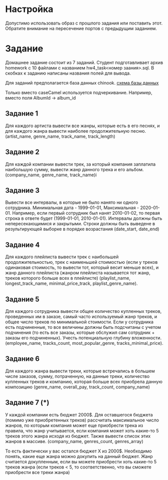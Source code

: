 # Настройка 

Допустимо использовать образ с прошлого задания или поставить этот. Обратите внимание на пересечение портов с предыдущим заданием. 

# Задание 

Домашнее задание состоит из 7 заданий. Студент подготавливает архив homework с 10 файлами с названием hw4_task<номер заания>.sql. В скобках к заданию написаны названия полей для вывода. 

Для заданий предполагается база данных chinook.
[схема базы данных](https://github.com/lerocha/chinook-database/wiki/Chinook-Schema)

Только вместо caseCamel используется подчеркивание. Например, вместо поля AlbumId -> album_id

## Задание 1
Для каждого артиста вывести все жанры, которые есть в его песнях, и для каждого жанра вывести наиболее продолжительную песню. (artist_name, genre_name, track_name, track_length)

## Задание 2 
Для каждой компании вывести трек, за который компания заплатила наибольшую сумму, вывести жанр данного трека и его альбом. (company_name, genre_name, track_name)i

## Задание 3
Вывести все интервалы, в которые не было нанято ни одного сотрудника. Минимальная дата - 1999-01-01, Максимальная - 2020-01-01. Например, если первый сотрудник был нанят 2010-01-02, то первая строка в ответе будет (1999-01-01, 2010-01-01). Интервалы должны быть непересекающимися и закрытыми. Строки должны быть выведене в результирующей выборке в порядке возрастания (date_start, date_end)

## Задание 4 
Для каждого плейлиста вывести трек с наибольшей продолжительностью, трек с наименьшей стоимостью (если у треков одинаковая стоимость, то вывести тот, который весит меньше всех), и жанр данного плейлиста (жанром плейлиста называется тот жанр, треков которого больше всех в плейлисте) (playlist_name, longest_track_name, minimal_price_track, playlist_genre_name).

## Задание 5 
Для каждого сотрудника вывести общее количество купленных треков, проведенных им в заказе, самый часто используемый жанр треков, и общее число треков по минимальной стоимости. Если у сотрудника есть подчиненные, то все величины должны быть подсчитаны с учетом подчинения (то есть все заказы, которые обслужил сам сотрудник + заказы его подчиненных). Учесть потенциальную глубину вложенности. (employee_name, tracks_count, most_popular_genre, tracks_minimal_price).


## Задание 6 
Для каждого жанра вывести треки, которые встречались в большем числе заказов, сумму, потраченную, на данные треки, количество купленных треков и компанию, которая больше всех приобрела данную композицию (genre_name, overall_pay, track_count, company_name)

## Задание 7 (*)
У каждой компании есть бюджет 2000$. Для оставшегося бюджета (помимо уже приобретенных треков) рассчитать максимальное число жанров, по которым компания может еще приобрести трека из правила, что жанр учитывается, если компания может хоть какие-то 5 треков этого жанра исходя из бюджет. Также вывести список этих жанров в массиве. (company_name, genres_count, genres_array)

То есть фактически у вас остался бюджет X из 2000$. Необходимо понять, какие еще жанра можно докупить на данный бюджет. Жанр считается докупленным, если вы можете приобрести хоть какие-то 5 треков жанра (если треков < 5, то соответственно, что вы сможете приобрести все треки жанра)
